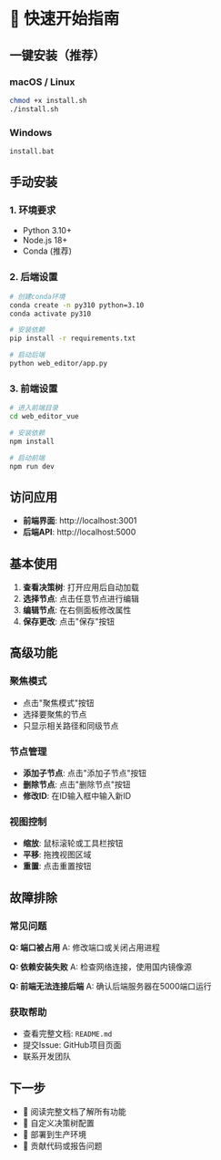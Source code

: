 # 🚀 快速开始指南

## 一键安装（推荐）

### macOS / Linux
```bash
chmod +x install.sh
./install.sh
```

### Windows
```cmd
install.bat
```

## 手动安装

### 1. 环境要求
- Python 3.10+
- Node.js 18+
- Conda (推荐)

### 2. 后端设置
```bash
# 创建conda环境
conda create -n py310 python=3.10
conda activate py310

# 安装依赖
pip install -r requirements.txt

# 启动后端
python web_editor/app.py
```

### 3. 前端设置
```bash
# 进入前端目录
cd web_editor_vue

# 安装依赖
npm install

# 启动前端
npm run dev
```

## 访问应用

- **前端界面**: http://localhost:3001
- **后端API**: http://localhost:5000

## 基本使用

1. **查看决策树**: 打开应用后自动加载
2. **选择节点**: 点击任意节点进行编辑
3. **编辑节点**: 在右侧面板修改属性
4. **保存更改**: 点击"保存"按钮

## 高级功能

### 聚焦模式
- 点击"聚焦模式"按钮
- 选择要聚焦的节点
- 只显示相关路径和同级节点

### 节点管理
- **添加子节点**: 点击"添加子节点"按钮
- **删除节点**: 点击"删除节点"按钮
- **修改ID**: 在ID输入框中输入新ID

### 视图控制
- **缩放**: 鼠标滚轮或工具栏按钮
- **平移**: 拖拽视图区域
- **重置**: 点击重置按钮

## 故障排除

### 常见问题

**Q: 端口被占用**
A: 修改端口或关闭占用进程

**Q: 依赖安装失败**
A: 检查网络连接，使用国内镜像源

**Q: 前端无法连接后端**
A: 确认后端服务器在5000端口运行

### 获取帮助
- 查看完整文档: `README.md`
- 提交Issue: GitHub项目页面
- 联系开发团队

## 下一步

- 📖 阅读完整文档了解所有功能
- 🔧 自定义决策树配置
- 🚀 部署到生产环境
- 🤝 贡献代码或报告问题 
